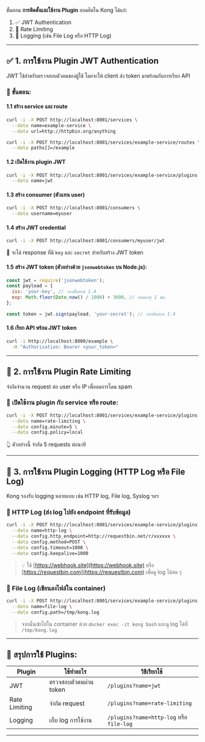 ขั้นตอน **การติดตั้งและใช้งาน Plugin** ยอดฮิตใน Kong ได้แก่:

1. ✅ JWT Authentication  
2. 🚦 Rate Limiting  
3. 📜 Logging (เช่น File Log หรือ HTTP Log)

---

## ✅ 1. การใช้งาน Plugin JWT Authentication

JWT ใช้สำหรับตรวจสอบตัวตนของผู้ใช้ โดยจะให้ client ส่ง token มาพร้อมกับการเรียก API

### 🔹 ขั้นตอน:

#### 1.1 สร้าง service และ route

```bash
curl -i -X POST http://localhost:8001/services \
  --data name=example-service \
  --data url=http://httpbin.org/anything

curl -i -X POST http://localhost:8001/services/example-service/routes \
  --data paths[]=/example
```

#### 1.2 เปิดใช้งาน plugin JWT

```bash
curl -i -X POST http://localhost:8001/services/example-service/plugins \
  --data name=jwt
```

#### 1.3 สร้าง consumer (ตัวแทน user)

```bash
curl -i -X POST http://localhost:8001/consumers \
  --data username=myuser
```

#### 1.4 สร้าง JWT credential

```bash
curl -i -X POST http://localhost:8001/consumers/myuser/jwt
```

📌 จะได้ response ที่มี `key` และ `secret` สำหรับสร้าง JWT token

#### 1.5 สร้าง JWT token (ตัวอย่างด้วย `jsonwebtoken` บน Node.js):

```js
const jwt = require('jsonwebtoken');
const payload = {
  iss: 'your-key', // จากขั้นตอน 1.4
  exp: Math.floor(Date.now() / 1000) + 3600, // หมดอายุ 1 ชม.
};

const token = jwt.sign(payload, 'your-secret'); // จากขั้นตอน 1.4
```

#### 1.6 เรียก API พร้อม JWT token

```bash
curl -i http://localhost:8000/example \
  -H "Authorization: Bearer <your_token>"
```

---

## 🚦 2. การใช้งาน Plugin Rate Limiting

จำกัดจำนวน request ต่อ user หรือ IP เพื่อลดการโดน spam

### 🔹 เปิดใช้งาน plugin กับ service หรือ route:

```bash
curl -i -X POST http://localhost:8001/services/example-service/plugins \
  --data name=rate-limiting \
  --data config.minute=5 \
  --data config.policy=local
```

👆 ตัวอย่างนี้ จำกัด 5 requests ต่อนาที

---

## 📜 3. การใช้งาน Plugin Logging (HTTP Log หรือ File Log)

Kong รองรับ logging หลายแบบ เช่น HTTP log, File log, Syslog ฯลฯ

### 🔹 HTTP Log (ส่ง log ไปยัง endpoint ที่รับข้อมูล)

```bash
curl -i -X POST http://localhost:8001/services/example-service/plugins \
  --data name=http-log \
  --data config.http_endpoint=http://requestbin.net/r/xxxxxx \
  --data config.method=POST \
  --data config.timeout=1000 \
  --data config.keepalive=1000
```

> 💡 ใช้ [https://webhook.site](https://webhook.site) หรือ [https://requestbin.com](https://requestbin.com) เพื่อดู log ได้สด ๆ

### 🔹 File Log (เขียนลงไฟล์ใน container)

```bash
curl -i -X POST http://localhost:8001/services/example-service/plugins \
  --data name=file-log \
  --data config.path=/tmp/kong.log
```

> จากนั้นเข้าไปใน container ด้วย `docker exec -it kong bash` และดู log ได้ที่ `/tmp/kong.log`

---

## 🔁 สรุปการใช้ Plugins:

| Plugin        | ใช้ทำอะไร         | วิธีเรียกใช้ |
|---------------|------------------|----------------|
| JWT           | ตรวจสอบตัวตนผ่าน token | `/plugins?name=jwt` |
| Rate Limiting | จำกัด request    | `/plugins?name=rate-limiting` |
| Logging       | เก็บ log การใช้งาน | `/plugins?name=http-log` หรือ `file-log` |

---
